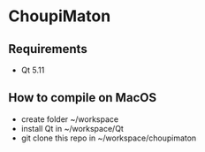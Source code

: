 # ChoupiMaton

## Requirements

- Qt 5.11

## How to compile on MacOS

- create folder ~/workspace
- install Qt in ~/workspace/Qt
- git clone this repo in ~/workspace/choupimaton
